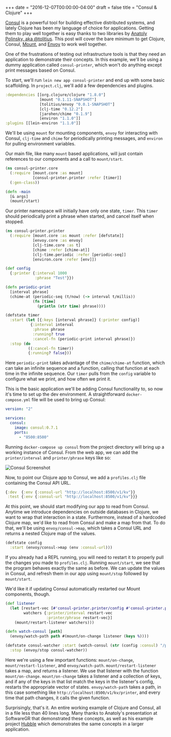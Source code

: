 +++
date = "2016-12-07T00:00:00-04:00"
draft = false
title = "Consul & Clojure"
+++

[Consul](https://www.consul.io/) is a powerful tool for building effective distributed systems, and lately Clojure has been my language of choice for applications. Getting them to play well together is easy thanks to two libraries by [Anatoly Polinsky, aka @tolitius](https://github.com/tolitius). This post will cover the bare minimum to get Clojure, Consul, [Mount](https://github.com/tolitius/mount), and [Envoy](https://github.com/tolitius/envoy) to work well together.

<!--more-->

One of the frustrations of testing out infrastructure tools is that they need an application to demonstrate their concepts. In this example, we'll be using a dummy application called `consul-printer`, which won't do anything except print messages based on Consul.

To start, we'll run `lein new app consul-printer` and end up with some basic scaffolding. In `project.clj`, we'll add a few dependencies and plugins.

``` clojure
:dependencies [[org.clojure/clojure "1.8.0"]
               [mount "0.1.11-SNAPSHOT"]
               [tolitius/envoy "0.0.1-SNAPSHOT"]
               [clj-time "0.12.2"]
               [jarohen/chime "0.1.9"]
               [environ "1.1.0"]]
:plugins [[lein-environ "1.1.0"]]
```

We'll be using `mount` for mounting components, `envoy` for interacting with Consul, `clj-time` and `chime` for periodically printing messages, and `environ` for pulling environment variables.

Our main file, like many `mount` based applications, will just contain references to our components and a call to `mount/start`.

``` clojure
(ns consul-printer.core
  (:require [mount.core :as mount]
            [consul-printer.printer :refer [timer]]
  (:gen-class))

(defn -main
  [& args]
  (mount/start)
```

Our printer namespace will initially have only one state, `timer`. This `timer` should periodically print a phrase when started, and cancel itself when stopped.

``` clojure
(ns consul-printer.printer
  (:require [mount.core :as mount :refer [defstate]]
            [envoy.core :as envoy]
            [clj-time.core :as t]
            [chime :refer [chime-at]]
            [clj-time.periodic :refer [periodic-seq]]
            [environ.core :refer [env]])

(def config
  {:printer {:interval 1000
             :phrase "Test"}})

(defn periodic-print
  [interval phrase]
  (chime-at (periodic-seq (t/now) (-> interval t/millis))
            (fn [time]
              (println (str time) phrase))))

(defstate timer
  :start (let [{:keys [interval phrase]} (:printer config)]
           {:interval interval
            :phrase phrase
            :running? true
            :cancel-fn (periodic-print interval phrase)})
  :stop (do
          ((:cancel-fn timer))
          {:running? false}))
```

Here `periodic-print` takes advantage of the `chime/chime-at` function, which can take an infinite sequence and a function, calling that function at each time in the infinite sequence. Our `timer` pulls from the `config` variable to configure what we print, and how often we print it.

This is the basic application we'll be adding Consul functionality to, so now it's time to set up the dev environment. A straightforward `docker-compose.yml` file will be used to bring up Consul:

``` yaml
version: "2"

services:
  consul:
    image: consul:0.7.1
    ports:
      - "8500:8500"
```

Running `docker-compose up consul` from the project directory will bring up a working instance of Consul. From the web app, we can add the `printer/interval` and `printer/phrase` keys like so:

![Consul Screenshot](/img/consul_printer_ss.png)

Now, to point our Clojure app to Consul, we add a `profiles.clj` file containing the Consul API URL.

``` clojure
{:dev  {:env {:consul-url "http://localhost:8500/v1/kv"}}
 :test {:env {:consul-url "http://localhost:8500/v1/kv"}}}
```

At this point, we should start modifying our app to read from Consul. Anytime we introduce dependencies on outside databases in Clojure, we want to wrap that interaction in a state. Furthermore, instead of a hardcoded Clojure map, we'd like to read from Consul and make a map from that. To do that, we'll be using `envoy/consul->map`, which takes a Consul URL and returns a nested Clojure map of the values.

``` clojure
(defstate config
  :start (envoy/consul->map (env :consul-url)))
```

If you already had a REPL running, you will need to restart it to properly pull the changes you made to `profiles.clj`. Running `mount/start`, we see that the program behaves exactly the same as before. We can update the values in Consul, and refresh them in our app using `mount/stop` followed by `mount/start`.

We'd like it if updating Consul automatically restarted our Mount components, though.

``` clojure
(def listener
  (let [restart-vec [#'consul-printer.printer/config #'consul-printer.printer/timer]
        watchers {:printer/interval restart-vec
                  :printer/phrase restart-vec}]
    (mount/restart-listener watchers)))

(defn watch-consul [path]
  (envoy/watch-path path #(mount/on-change listener (keys %))))

(defstate consul-watcher :start (watch-consul (str (config :consul) "/printer"))
  :stop (envoy/stop consul-watcher))
```

Here we're using a few important functions: `mount/on-change`, `mount/restart-listener`, and `envoy/watch-path`. `mount/restart-listener` takes a map, and returns a listener. We use that listener with the function `mount/on-change`. `mount/on-change` takes a listener and a collection of keys, and if any of the keys in that list match the keys in the listener's config, restarts the appropriate vector of states. `envoy/watch-path` takes a path, in this case something like `http://localhost:8500/v1/kv/printer`, and every time that path changes, it calls the given function.

Surprisingly, that's it. An entire working example of Clojure and Consul, all in a file less than 40 lines long. Many thanks to Anatoly's presentation at SoftwareGR that demonstrated these concepts, as well as his example project [Hubble](https://github.com/tolitius/stater/tree/master/hubble/) which demonstrates the same concepts in a larger application.
